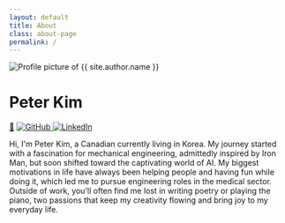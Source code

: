 ```yaml
---
layout: default
title: About
class: about-page
permalink: /
---
```


<div class="about-flex">
  <div class="about-image-stack">
    <img class="profile-pic" src="{{ '/assets/images/profile/profile.png' | relative_url }}" alt="Profile picture of {{ site.author.name }}" />
    <h1 class="profile-name">Peter Kim</h1>
    <div class="about-links">
      <a href="{{ '/assets/files/resume.pdf' | relative_url }}" class="resume_button" target="_blank">📄</a>
      <a href="https://github.com/KyunHwan" class="icon-link" target="_blank">
        <img src="{{ '/assets/icons/github.png' | relative_url }}" alt="GitHub" />
      </a>
      <a href="https://www.linkedin.com/in/peter-kim-87095235b/" class="icon-link" target="_blank">
        <img src="{{ '/assets/icons/linkedin.png' | relative_url }}" alt="LinkedIn" />
      </a>
    </div>
  </div>
  <div class="about-bio-box">
    <p>
      Hi, I'm Peter Kim, a Canadian currently living in Korea. My journey started with a fascination for mechanical engineering, admittedly inspired by Iron Man, but soon shifted toward the captivating world of AI. My biggest motivations in life have always been helping people and having fun while doing it, which led me to pursue engineering roles in the medical sector. Outside of work, you'll often find me lost in writing poetry or playing the piano, two passions that keep my creativity flowing and bring joy to my everyday life.
    </p>
  </div>
</div>

